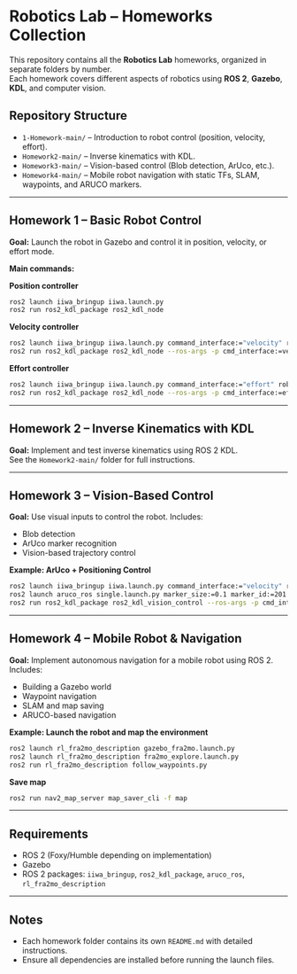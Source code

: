# Robotics Lab – Homeworks Collection

This repository contains all the **Robotics Lab** homeworks, organized in separate folders by number.  
Each homework covers different aspects of robotics using **ROS 2**, **Gazebo**, **KDL**, and computer vision.

## Repository Structure
- `1-Homework-main/` – Introduction to robot control (position, velocity, effort).
- `Homework2-main/` – Inverse kinematics with KDL.
- `Homework3-main/` – Vision-based control (Blob detection, ArUco, etc.).
- `Homework4-main/` – Mobile robot navigation with static TFs, SLAM, waypoints, and ARUCO markers.

---

## Homework 1 – Basic Robot Control  
**Goal:** Launch the robot in Gazebo and control it in position, velocity, or effort mode.

**Main commands:**

**Position controller**
```bash
ros2 launch iiwa_bringup iiwa.launch.py
ros2 run ros2_kdl_package ros2_kdl_node
```

**Velocity controller**
```bash
ros2 launch iiwa_bringup iiwa.launch.py command_interface:="velocity" robot_controller:="velocity_controller"
ros2 run ros2_kdl_package ros2_kdl_node --ros-args -p cmd_interface:=velocity
```

**Effort controller**
```bash
ros2 launch iiwa_bringup iiwa.launch.py command_interface:="effort" robot_controller:="effort_controller" use_sim:=true
ros2 run ros2_kdl_package ros2_kdl_node --ros-args -p cmd_interface:=effort
```

---

## Homework 2 – Inverse Kinematics with KDL  
**Goal:** Implement and test inverse kinematics using ROS 2 KDL.  
See the `Homework2-main/` folder for full instructions.

---

## Homework 3 – Vision-Based Control  
**Goal:** Use visual inputs to control the robot. Includes:
- Blob detection
- ArUco marker recognition
- Vision-based trajectory control

**Example: ArUco + Positioning Control**
```bash
ros2 launch iiwa_bringup iiwa.launch.py command_interface:="velocity" robot_controller:="velocity_controller" use_sim:=true use_vision:=true
ros2 launch aruco_ros single.launch.py marker_size:=0.1 marker_id:=201
ros2 run ros2_kdl_package ros2_kdl_vision_control --ros-args -p cmd_interface:=velocity --ros-args -p task:=positioning
```

---

## Homework 4 – Mobile Robot & Navigation  
**Goal:** Implement autonomous navigation for a mobile robot using ROS 2. Includes:
- Building a Gazebo world
- Waypoint navigation
- SLAM and map saving
- ARUCO-based navigation

**Example: Launch the robot and map the environment**
```bash
ros2 launch rl_fra2mo_description gazebo_fra2mo.launch.py
ros2 launch rl_fra2mo_description fra2mo_explore.launch.py
ros2 run rl_fra2mo_description follow_waypoints.py
```

**Save map**
```bash
ros2 run nav2_map_server map_saver_cli -f map
```

---

## Requirements
- ROS 2 (Foxy/Humble depending on implementation)
- Gazebo
- ROS 2 packages: `iiwa_bringup`, `ros2_kdl_package`, `aruco_ros`, `rl_fra2mo_description`

---

## Notes
- Each homework folder contains its own `README.md` with detailed instructions.
- Ensure all dependencies are installed before running the launch files.
